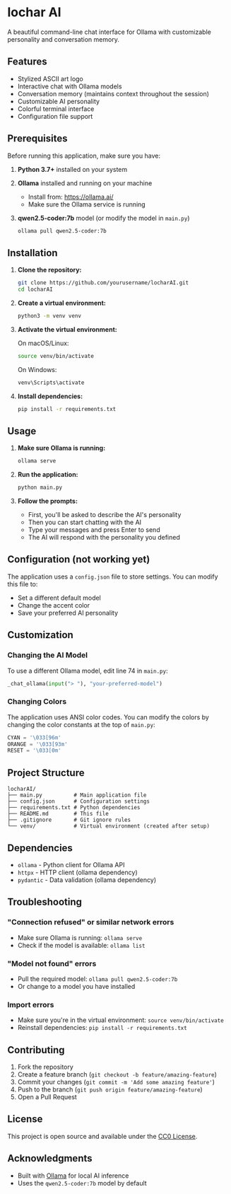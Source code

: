 # lochar AI

A beautiful command-line chat interface for Ollama with customizable personality and conversation memory.

## Features

- Stylized ASCII art logo
- Interactive chat with Ollama models
- Conversation memory (maintains context throughout the session)
- Customizable AI personality
- Colorful terminal interface
- Configuration file support

## Prerequisites

Before running this application, make sure you have:

1. **Python 3.7+** installed on your system
2. **Ollama** installed and running on your machine
   - Install from: https://ollama.ai/
   - Make sure the Ollama service is running
3. **qwen2.5-coder:7b** model (or modify the model in `main.py`)

   ```bash
   ollama pull qwen2.5-coder:7b
   ```

## Installation

1. **Clone the repository:**

   ```bash
   git clone https://github.com/yourusername/locharAI.git
   cd locharAI
   ```

3. **Create a virtual environment:**

   ```bash
   python3 -m venv venv
   ```

5. **Activate the virtual environment:**
   
   On macOS/Linux:
   ```bash
   source venv/bin/activate
   ```
   
   On Windows:
   ```bash
   venv\Scripts\activate
   ```

7. **Install dependencies:**

   ```bash
   pip install -r requirements.txt
   ```

## Usage

1. **Make sure Ollama is running:**

   ```bash
   ollama serve
   ```

3. **Run the application:**

   ```bash
   python main.py
   ```

4. **Follow the prompts:**
   - First, you'll be asked to describe the AI's personality
   - Then you can start chatting with the AI
   - Type your messages and press Enter to send
   - The AI will respond with the personality you defined

## Configuration (not working yet)

The application uses a `config.json` file to store settings.
You can modify this file to:
- Set a different default model
- Change the accent color
- Save your preferred AI personality

## Customization

### Changing the AI Model

To use a different Ollama model, edit line 74 in `main.py`:

```python
_chat_ollama(input("> "), "your-preferred-model")
```

### Changing Colors

The application uses ANSI color codes. You can modify the colors by changing the color constants at the top of `main.py`:

```python
CYAN = '\033[96m'
ORANGE = '\033[93m'
RESET = '\033[0m'
```

## Project Structure

```
locharAI/
├── main.py          # Main application file
├── config.json      # Configuration settings
├── requirements.txt # Python dependencies
├── README.md        # This file
├── .gitignore       # Git ignore rules
└── venv/            # Virtual environment (created after setup)
```

## Dependencies

- `ollama` - Python client for Ollama API
- `httpx` - HTTP client (ollama dependency)
- `pydantic` - Data validation (ollama dependency)

## Troubleshooting

### "Connection refused" or similar network errors
- Make sure Ollama is running: `ollama serve`
- Check if the model is available: `ollama list`

### "Model not found" errors
- Pull the required model: `ollama pull qwen2.5-coder:7b`
- Or change to a model you have installed

### Import errors
- Make sure you're in the virtual environment: `source venv/bin/activate`
- Reinstall dependencies: `pip install -r requirements.txt`

## Contributing

1. Fork the repository
2. Create a feature branch (`git checkout -b feature/amazing-feature`)
3. Commit your changes (`git commit -m 'Add some amazing feature'`)
4. Push to the branch (`git push origin feature/amazing-feature`)
5. Open a Pull Request

## License

This project is open source and available under the [CC0 License](LICENSE).

## Acknowledgments

- Built with [Ollama](https://ollama.ai/) for local AI inference
- Uses the `qwen2.5-coder:7b` model by default
